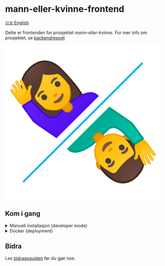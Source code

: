 # mann-eller-kvinne-frontend

[🇬🇧 English](README-en.md)

Dette er frontenden for prosjektet _mann-eller-kvinne_. For mer info om prosjektet, se [backendrepoet](https://github.com/LBlend/mann-eller-kvinne)

![Logo](https://raw.githubusercontent.com/LBlend/mann-eller-kvinne/main/.static/mann-eller-kvinne.png)

## Kom i gang

<details>

<summary>Manuell installasjon (developer mode)</summary>

0. Klon repoet og last ned avhengighetene:

   - node.js

1. Installer prosjektavhengighetene

```
npm install
```

2. Lag en kopi av filen [env.example](env.example) og gi den navnet `.env`. Bytt så ut URLen med en som peker mot din egen backend

3. Kjør webappen

```
npm run dev
```

</details>

<details>

<summary>Docker (deployment)</summary>

### Valgmulighet 1 - Bruke forhåndsbygget versjon

1. Skriv denne kommandoen for å kjøre webappen.

```
docker run -d -p 3000:3000 --name mann-eller-kvinne-frontend ghcr.io/lblend/mann-eller-kvinne-frontend:latest
```

Her kan du så klart endre på variabler som du ønsker

_Merk at ved bruk av denne valgmuligheten så kan du ikke endre på hvilken adresse som peker til backenden. Du er dermed bindet til å sette opp denne på `http://localhost:5000`. Dette er fordi byggesystemet "vite" ikke gjør det mulig å sette environment variables under run time, bare build time. Er det helt på trynet? ja, men dette er dessverre utenfor vår kontroll._

### Valgmulighet 2 - Bygge et dockerbilde på egenhånd

1. Klon repoet

2. Gå inn i [Dockerfila](Dockerfile) og endre på `VITE_API_URL` til å peke mot din backend.

3. Bygg dockerbildet

```
docker build -t mann-eller-kvinne-frontend .
```

4. Lag og kjør en dockercontainer

```
docker run -d -p 3000:3000 --name mann-eller-kvinne-frontend mann-eller-kvinne-frontend
```

Merk deg her at om du har valgt å endre port i dockerfila, så bør det reflekteres her.

</details>

## Bidra

Les [bidragsguiden](CONTRIBUTING.md) før du gjør noe.
